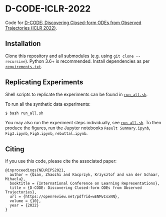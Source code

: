 # D-CODE-ICLR-2022
Code for [D-CODE: Discovering Closed-form ODEs from Observed Trajectories (ICLR 2022)](https://openreview.net/forum?id=wENMvIsxNN).



## Installation

Clone this repository and all submodules (e.g. using `git clone --recursive`).
Python 3.6+ is recommended. Install dependencies as per [`requirements.txt`](./requirements.txt).

## Replicating Experiments

Shell scripts to replicate the experiments can be found in [`run_all.sh`](./run_all.sh).

To run all the synthetic data experiments:
```bash
$ bash run_all.sh
```
You may also run the experiment steps individually, see [`run_all.sh`](./run_all.sh). 
To then produce the figures, run the Jupyter notebooks `Result Summary.ipynb`, `Fig3.ipynb`, `Fig5.ipynb`, `rebuttal.ipynb`.


## Citing

If you use this code, please cite the associated paper:

```
@inproceedings{NEURIPS2021,
  author = {Qian, Zhaozhi and Kacprzyk, Krzysztof and van der Schaar, Mihaela},
  booktitle = {International Conference on Learning Representations},
  title = {D-CODE: Discovering Closed-form ODEs from Observed Trajectories},
  url = {https://openreview.net/pdf?id=wENMvIsxNN},
  volume = {10},
  year = {2022}
}
```
